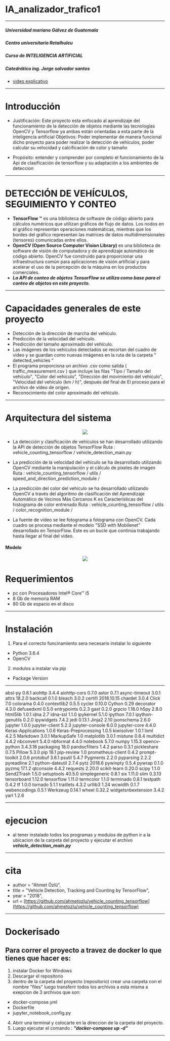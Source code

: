 # IA_analizador_trafico1
___
##### Universidad mariano Gálvez de Guatemala
##### Centro universitario Retalhuleu
##### Curso de INTELIGENCIA ARTIFICIAL
##### Catedrático ing. Jorge salvador santos
- [video explicativo](https://youtu.be/PcM-Q-x4iVA)
___

# Introducción
- Justificación: Este proyecto esta enfocado al aprendizaje del funcionamiento de la detección de objetos mediante las tecnologías OpenCV y Tensorflow ya ambas están orientadas a esta parte de la inteligencia artificial
Objetivos: Poder implementar de manera funcional dicho proyecto para poder realizar la detección de vehículos, poder calcular su velocidad y calcificación de color y tamaño

- Propósito: entender y comprender por completo el funcionamiento de la Api de clasificación de tensorflow y su adaptación a los ambientes de deteccion
___

# DETECCIÓN DE VEHÍCULOS, SEGUIMIENTO Y CONTEO
- **TensorFlow ™** es una biblioteca de software de código abierto para cálculos numéricos que utilizan gráficos de flujo de datos. Los nodos en el gráfico representan operaciones matemáticas, mientras que los bordes del gráfico representan las matrices de datos multidimensionales (tensores) comunicadas entre ellos.
- **OpenCV (Open Source Computer Vision Library)** es una biblioteca de software de visión de computadora y de aprendizaje automático de código abierto. OpenCV fue construido para proporcionar una infraestructura común para aplicaciones de visión artificial y para acelerar el uso de la percepción de la máquina en los productos comerciales.
- ***La API de conteo de objetos TensorFlow se utiliza como base para el conteo de objetos en este proyecto.***
___

# Capacidades generales de este proyecto
- Detección de la dirección de marcha del vehículo. 
- Predicción de la velocidad del vehículo. 
- Predicción del tamaño aproximado del vehículo. 
- Las imágenes de los vehículos detectados se recortan del cuadro de video y se guardan como nuevas imágenes en la ruta de la carpeta " detected_vehicles " 
- El programa proporciona un archivo .csv como salida ( traffic_measurement.csv ) que incluye las filas "Tipo / Tamaño del vehículo", "Color del vehículo", "Dirección del movimiento del vehículo", "Velocidad del vehículo (km / h)", después del final de El proceso para el archivo de vídeo de origen. 
- Reconocimiento del color aproximado del vehículo. 
___
# Arquitectura del sistema
<p align="center">
  <img src="https://user-images.githubusercontent.com/22610163/35445395-8dba4406-02c2-11e8-84bf-b480edbe9472.jpg">
</p>

- La detección y clasificación de vehículos se han desarrollado utilizando la API de detección de objetos TensorFlow
Ruta :  vehicle_counting_tensorflow / vehicle_detection_main.py 

- La predicción de la velocidad del vehículo se ha desarrollado utilizando OpenCV mediante la manipulación y el cálculo de píxeles de imagen
 Ruta : vehicle_counting_tensorflow / utils / speed_and_direction_prediction_module / 

- La predicción del color del vehículo se ha desarrollado utilizando OpenCV a través del algoritmo de clasificación del Aprendizaje Automático de Vecinos Más Cercanos K es Características del histograma de color entrenado
 Ruta : vehicle_counting_tensorflow / utils / color_recognition_module / 

- La fuente de vídeo se lee fotograma a fotograma con OpenCV. Cada cuadro se procesa mediante el modelo "SSD with Mobilenet" desarrollado en TensorFlow. Este es un bucle que continúa trabajando hasta llegar al final del video.

#### Modelo
<p align="center">
  <img src="https://user-images.githubusercontent.com/22610163/48481757-b1d5a900-e81f-11e8-824b-4317115fe5b4.png">
</p>

# Requerimientos

- pc con Procesadores Intel® Core™ i5
- 8 Gb de memoria RAM
- 80 Gb de espacio en el disco 
___

# Instalación

1. Para el correcto funcinamiento sera necesario instalar lo siguiente
 
  - Python 3.6.4
  - OpenCV


2. modulos a instalar via pip
  - Package             Version
------------------- ----------
absl-py             0.6.1
aiohttp             3.4.4
aiohttp-cors        0.7.0
astor               0.7.1
async-timeout       3.0.1
attrs               18.2.0
backcall            0.1.0
bleach              3.0.2
certifi             2018.10.15
chardet             3.0.4
Click               7.0
colorama            0.4.0
contextlib2         0.5.5
cycler              0.10.0
Cython              0.29
decorator           4.3.0
defusedxml          0.5.0
entrypoints         0.2.3
gast                0.2.0
grpcio              1.16.0
h5py                2.8.0
html5lib            1.0.1
idna                2.7
idna-ssl            1.1.0
ipykernel           5.1.0
ipython             7.0.1
ipython-genutils    0.2.0
ipywidgets          7.4.2
jedi                0.13.1
Jinja2              2.10
jsonschema          2.6.0
jupyter             1.0.0
jupyter-client      5.2.3
jupyter-console     6.0.0
jupyter-core        4.4.0
Keras-Applications  1.0.6
Keras-Preprocessing 1.0.5
kiwisolver          1.0.1
lxml                4.2.5
Markdown            3.0.1
MarkupSafe          1.0
matplotlib          3.0.1
mistune             0.8.4
multidict           4.4.2
nbconvert           5.4.0
nbformat            4.4.0
notebook            5.7.0
numpy               1.15.3
opencv-python       3.4.3.18
packaging           18.0
pandocfilters       1.4.2
parso               0.3.1
pickleshare         0.7.5
Pillow              5.3.0
pip                 18.1
pip-review          1.0
prometheus-client   0.4.2
prompt-toolkit      2.0.6
protobuf            3.6.1
psutil              5.4.7
Pygments            2.2.0
pyparsing           2.2.2
pyreadline          2.1
python-dateutil     2.7.4
pytz                2018.6
pywinpty            0.5.4
pywrap              0.1.0
pyzmq               17.1.2
qtconsole           4.4.2
requests            2.20.0
scikit-learn        0.20.0
scipy               1.1.0
Send2Trash          1.5.0
setuptools          40.5.0
simplegeneric       0.8.1
six                 1.11.0
slim                0.3.13
tensorboard         1.12.0
tensorflow          1.11.0
termcolor           1.1.0
terminado           0.8.1
testpath            0.4.2
tf                  1.0.0
tornado             5.1.1
traitlets           4.3.2
urllib3             1.24
wcwidth             0.1.7
webencodings        0.5.1
Werkzeug            0.14.1
wheel               0.32.2
widgetsnbextension  3.4.2
yarl                1.2.6

___
# ejecucion

- al tener instalado todos los programas y modulos de python 
ir a la ubicacion de la carpeta del proyecto y ejecutar el archivo ***vehicle_detection_main.py***

___
# cita
- author = "Ahmet Özlü",
- title  = "Vehicle Detection, Tracking and Counting by TensorFlow",
- year   = "2018",
- url    = [https://github.com/ahmetozlu/vehicle_counting_tensorflow](https://github.com/ahmetozlu/vehicle_counting_tensorflow)

___

# Dockerisado
## Para correr el proyecto a travez de docker lo que tienes que hacer es:
1. instalar Docker for Windows
2. Descargar el repositorio 
3. dentro de la carpeta del proyecto (repositorio) crear una carpeta con el nombre "files" luego transferir todos los archivos a esta misma a exepcion de 3 archivos que son:
  - docker-compose.yml
  - Dockerfile
  - jupyter_notebook_config.py
4. Abrir una terminal y colocarte en la direccion de la carpeta del proyecto.
5. Luego ejecutar el comando : ***"docker-compose up -d"***

___
